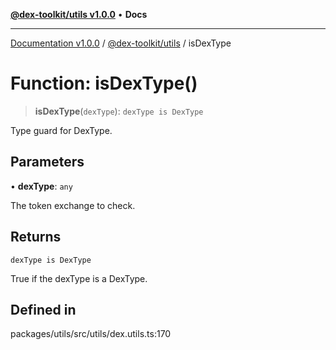 [**@dex-toolkit/utils v1.0.0**](../README.md) • **Docs**

***

[Documentation v1.0.0](../../../packages.md) / [@dex-toolkit/utils](../README.md) / isDexType

# Function: isDexType()

> **isDexType**(`dexType`): `dexType is DexType`

Type guard for DexType.

## Parameters

• **dexType**: `any`

The token exchange to check.

## Returns

`dexType is DexType`

True if the dexType is a DexType.

## Defined in

packages/utils/src/utils/dex.utils.ts:170
